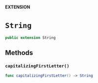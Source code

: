 **EXTENSION**

# `String`
```swift
public extension String
```

## Methods
### `capitalizingFirstLetter()`

```swift
func capitalizingFirstLetter() -> String
```
